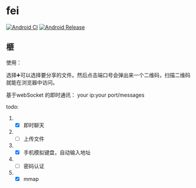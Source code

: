 # fei

[![Android CI](https://github.com/storytellerF/Fei/actions/workflows/android.yml/badge.svg)](https://github.com/storytellerF/Fei/actions/workflows/android.yml)
[![Android Release](https://github.com/storytellerF/Fei/actions/workflows/android-release.yml/badge.svg)](https://github.com/storytellerF/Fei/actions/workflows/android-release.yml)
## 榧

使用：

选择➕可以选择要分享的文件。然后点击端口号会弹出来一个二维码，扫描二维码就能在浏览器中访问。

基于webSocket 的即时通讯： your ip:your port/messages 

todo: 

1. - [x] 即时聊天
2. - [ ] 上传文件
3. - [x] 手机模拟键盘，自动输入地址
4. - [ ] 密码认证
5. - [x] mmap